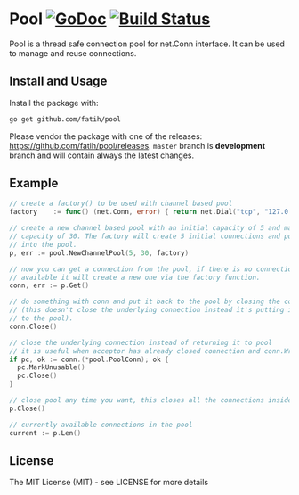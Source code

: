# Pool [![GoDoc](http://img.shields.io/badge/go-documentation-blue.svg?style=flat-square)](https://godoc.org/github.com/fatih/pool) [![Build Status](http://img.shields.io/travis/fatih/pool.svg?style=flat-square)](https://travis-ci.org/michael/pool)


Pool is a thread safe connection pool for net.Conn interface. It can be used to
manage and reuse connections.


## Install and Usage

Install the package with:

```bash
go get github.com/fatih/pool
```

Please vendor the package with one of the releases: https://github.com/fatih/pool/releases.
`master` branch is **development** branch and will contain always the latest changes.


## Example

```go
// create a factory() to be used with channel based pool
factory    := func() (net.Conn, error) { return net.Dial("tcp", "127.0.0.1:4000") }

// create a new channel based pool with an initial capacity of 5 and maximum
// capacity of 30. The factory will create 5 initial connections and put it
// into the pool.
p, err := pool.NewChannelPool(5, 30, factory)

// now you can get a connection from the pool, if there is no connection
// available it will create a new one via the factory function.
conn, err := p.Get()

// do something with conn and put it back to the pool by closing the connection
// (this doesn't close the underlying connection instead it's putting it back
// to the pool).
conn.Close()

// close the underlying connection instead of returning it to pool
// it is useful when acceptor has already closed connection and conn.Write() returns error
if pc, ok := conn.(*pool.PoolConn); ok {
  pc.MarkUnusable()
  pc.Close()
}

// close pool any time you want, this closes all the connections inside a pool
p.Close()

// currently available connections in the pool
current := p.Len()
```

## License

The MIT License (MIT) - see LICENSE for more details
